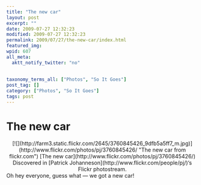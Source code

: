 ```yaml
---
title: "The new car"
layout: post
excerpt: ""
date: 2009-07-27 12:32:23
modified: 2009-07-27 12:32:23
permalink: 2009/07/27/the-new-car/index.html
featured_img: 
wpid: 607
all_meta: 
  aktt_notify_twitter: "no"
  
  
taxonomy_terms_all: ["Photos", "So It Goes"]
post_tag: []
category: ["Photos", "So It Goes"]
tags: post
---
```


# The new car

<div align="center">[![](http://farm3.static.flickr.com/2645/3760845426_9dfb5a5ff7_m.jpg)](http://www.flickr.com/photos/pj/3760845426/ "The new car from flickr.com")  
[The new car](http://www.flickr.com/photos/pj/3760845426/)  
Discovered in [Patrick Johanneson](http://www.flickr.com/people/pj/)‘s Flickr photostream. </div>Oh hey everyone, guess what — we got a new car!